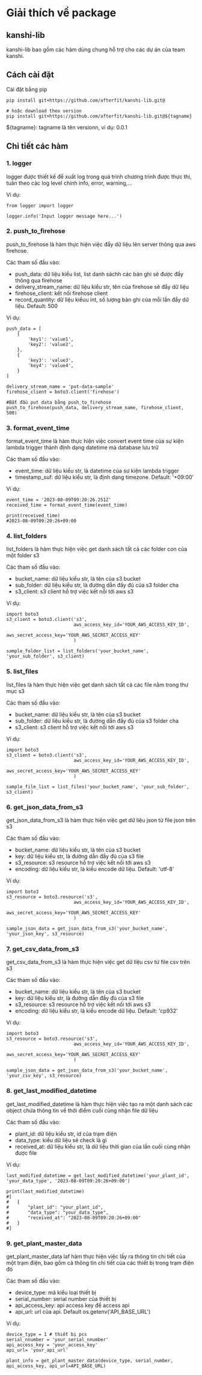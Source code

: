# Giải thích về package

## kanshi-lib
kanshi-lib bao gồm các hàm dùng chung hỗ trợ cho các dự án của team kanshi.

## Cách cài đặt
Cài đặt bằng pip
```
pip install git+https://github.com/afterfit/kanshi-lib.git@

# hoặc download theo version
pip install git+https://github.com/afterfit/kanshi-lib.git@${tagname}
```
${tagname}: tagname là tên versionn, ví dụ: 0.0.1

## Chi tiết các hàm
### 1. logger
logger được thiết kế để xuất log trong quá trình chương trình được thực thi, tuân theo các log level chính info, error, warning,...

Ví dụ:
```
from logger import logger

logger.info('Input logger message here...')
```

### 2. push_to_firehose
push_to_firehose là hàm thực hiện việc đẩy dữ liệu lên server thông qua aws firehose.

Các tham số đầu vào:
- push_data: dữ liệu kiểu list, list danh sáchh các bản ghi sẽ được đẩy thông qua firehose
- delivery_stream_name: dữ liệu kiểu str, tên của firehose sẽ đẩy dữ liệu
- firehose_client: kết nối firehose client
- record_quantity: dữ liệu kiểuu int, số lượng bản ghi của mỗi lần đẩy dữ liệu. Default: 500

Ví dụ:
```
push_data = [
    {
        'key1': 'value1',
        'key2': 'value2',
    },
    {
        'key3': 'value3',
        'key4': 'value4',
    }
]

delivery_stream_name = 'put-data-sample'
firehose_client = boto3.client('firehose')

#Bắt đầu put data bằng push_to_firehose
push_to_firehose(push_data, delivery_stream_name, firehose_client, 500)
```

### 3. format_event_time
format_event_time là hàm thực hiện việc convert event time của sự kiện lambda trigger thành định dạng datetime mà database lưu trữ

Các tham số đầu vào:
- event_time: dữ liệu kiểu str, là datetime của sư kiện lambda trigger
- timestamp_suf: dữ liệu kiểu str, là định dạng timezone. Default: '+09:00'

Ví dụ:
```
event_time = '2023-08-09T09:20:26.251Z'
received_time = format_event_time(event_time)

print(received_time)
#2023-08-09T09:20:26+09:00
```

### 4. list_folders
list_folders là hàm thực hiện việc get danh sách tất cả các folder con của một folder s3

Các tham số đầu vào:
- bucket_name: dữ liệu kiểu str, là tên của s3 bucket
- sub_folder: dữ liệu kiểu str, là đường dẫn đầy đủ của s3 folder cha
- s3_client: s3 client hỗ trợ việc kết nối tới aws s3

Ví dụ:
```
import boto3
s3_client = boto3.client('s3',
                         aws_access_key_id='YOUR_AWS_ACCESS_KEY_ID',
                         aws_secret_access_key='YOUR_AWS_SECRET_ACCESS_KEY'
                         )

sample_folder_list = list_folders('your_bucket_name', 'your_sub_folder', s3_client)

```

### 5. list_files
list_files là hàm thực hiện việc get danh sách tất cả các file nằm trong thư mục s3

Các tham số đầu vào:
- bucket_name: dữ liệu kiểu str, là tên của s3 bucket
- sub_folder: dữ liệu kiểu str, là đường dẫn đầy đủ của s3 folder cha
- s3_client: s3 client hỗ trợ việc kết nối tới aws s3

Ví dụ:
```
import boto3
s3_client = boto3.client('s3',
                         aws_access_key_id='YOUR_AWS_ACCESS_KEY_ID',
                         aws_secret_access_key='YOUR_AWS_SECRET_ACCESS_KEY'
                         )

sample_file_list = list_files('your_bucket_name', 'your_sub_folder', s3_client)

```

### 6. get_json_data_from_s3
get_json_data_from_s3 là hàm thực hiện việc get dữ liệu json từ file json trên s3

Các tham số đầu vào:
- bucket_name: dữ liệu kiểu str, là tên của s3 bucket
- key: dữ liệu kiểu str, là đường dẫn đầy đủ của s3 file
- s3_resource: s3 resource hỗ trợ việc kết nối tới aws s3
- encoding: dữ liệu kiểu str, là kiểu encode dữ liệu. Default: 'utf-8'

Ví dụ:
```
import boto3
s3_resource = boto3.resource('s3',
                         aws_access_key_id='YOUR_AWS_ACCESS_KEY_ID',
                         aws_secret_access_key='YOUR_AWS_SECRET_ACCESS_KEY'
                         )

sample_json_data = get_json_data_from_s3('your_bucket_name', 'your_json_key', s3_resource)

```
### 7. get_csv_data_from_s3
get_csv_data_from_s3 là hàm thực hiện việc get dữ liệu csv từ file csv trên s3

Các tham số đầu vào:
- bucket_name: dữ liệu kiểu str, là tên của s3 bucket
- key: dữ liệu kiểu str, là đường dẫn đầy đủ của s3 file
- s3_resource: s3 resource hỗ trợ việc kết nối tới aws s3
- encoding: dữ liệu kiểu str, là kiểu encode dữ liệu. Default: 'cp932'

Ví dụ:
```
import boto3
s3_resource = boto3.resource('s3',
                         aws_access_key_id='YOUR_AWS_ACCESS_KEY_ID',
                         aws_secret_access_key='YOUR_AWS_SECRET_ACCESS_KEY'
                         )

sample_json_data = get_json_data_from_s3('your_bucket_name', 'your_csv_key', s3_resource)

```

### 8. get_last_modified_datetime
get_last_modified_datetime là hàm thực hiện việc tạo ra một danh sách các object chứa thông tin về thời điểm cuối cùng nhận file dữ liệu

Các tham số đầu vào:
- plant_id: dữ liệu kiểu str, id của trạm điện
- data_type: kiểu dữ liệu sẽ check là gì
- received_at: dữ liệu kiểu str, là dữ liệu thời gian của lần cuối cùng nhận được file

Ví dụ: 
```
last_modified_datetime = get_last_modified_datetime('your_plant_id', 'your_data_type', '2023-08-09T09:20:26+09:00')

print(last_modified_datetime)
#[
#   {
#       "plant_id": "your_plant_id",
#       "data_type": "your_data_type",
#       "received_at": "2023-08-09T09:20:26+09:00"
#   }    
#]
```

### 9. get_plant_master_data
get_plant_master_data laf hàm thực hiện việc lấy ra thông tin chi tiết của một trạm điện, bao gồm cả thông tin chi tiết của các thiết bị trong trạm điện đó

Các tham số đầu vào:
- device_type: mã kiểu loại thiết bị
- serial_number: serial number của thiết bị
- api_access_key: api access key để access api
- api_url: url của api. Default os.getenv('API_BASE_URL')

Ví dụ:
```
device_type = 1 # thiết bị pcs
serial_nnumber = 'your_serial_nnumber'
api_access_key = 'your_access_key'
api_url= 'your_api_url'

plant_info = get_plant_master_data(device_type, serial_number, api_access_key, api_url=API_BASE_URL)
    
```

